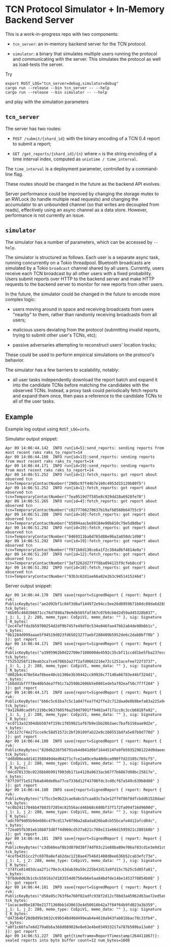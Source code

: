 # TCN Protocol Simulator + In-Memory Backend Server

This is a work-in-progress repo with two components:

- `tcn_server`: an in-memory backend server for the TCN protocol.

- `simulator`: a binary that simulates multiple users running the protocol and
  communicating with the server.  This simulates the protocol as well as
  load-tests the server.

Try
```
export RUST_LOG="tcn_server=debug,simulator=debug"
cargo run --release --bin tcn_server -- --help
cargo run --release --bin simulator -- --help
```
and play with the simulation parameters

## `tcn_server`

The server has two routes:

- `POST /submit/{shard_id}` with the binary encoding of a TCN 0.4 report to submit a
  report;

- `GET /get_reports/{shard_id}/{n}` where `n` is the string encoding of a time interval
  index, computed as `unixtime / time_interval`.

The `time_interval` is a deployment parameter, controlled by a command-line flag.

These routes should be changed in the future as the backend API evolves.

Server performance could be improved by changing the storage mutex to an RWLock
(to handle multiple read requests) and changing the accumulator to an unbounded
channel (so that writes are decoupled from reads), effectively using an async
channel as a data store.  However, performance is not currently an issue.

## `simulator`

The simulator has a number of parameters, which can be accessed by `--help`.

The simulator is structured as follows.  Each user is a separate async task,
running concurrently on a Tokio threadpool.  Bluetooth broadcasts are simulated
by a Tokio `broadcast` channel shared by all users.  Currently, users receive
each TCN broadcast by all other users with a fixed probability.   Users submit
reports over HTTP to the backend server and make HTTP requests to the backend
server to monitor for new reports from other users.

In the future, the simulator could be changed in the future to encode more
complex logic:

- users moving around in space and receiving broadcasts from users "nearby" to
  them, rather than randomly receiving broadcasts from all users;

- malicious users deviating from the protocol (submitting invalid reports,
  trying to submit other user's TCNs, etc);

- passive adversaries attempting to reconstruct users' location tracks;

These could be used to perform empirical simulations on the protocol's behavior.

The simulator has a few barriers to scalability, notably:

- all user tasks independently download the report batch and expand it into the
  candidate TCNs before matching the candidates with the observed TCNs.
  Instead, a proxy task could periodically fetch reports and expand them once,
  then pass a reference to the candidate TCNs to all of the user tasks.

## Example

Example log output using `RUST_LOG=info`.

Simulator output snippet:
```
Apr 09 14:06:44.142  INFO run{id=5}:send_reports: sending reports from most recent raks raks_to_report=14
Apr 09 14:06:44.160  INFO run{id=13}:send_reports: sending reports from most recent raks raks_to_report=14
Apr 09 14:06:44.171  INFO run{id=19}:send_reports: sending reports from most recent raks raks_to_report=14
Apr 09 14:06:51.252  INFO run{id=1}:fetch_reports: got report about observed tcn tcn=TemporaryContactNumber("290bc97f44b7e160c4953d15129b80f5")
Apr 09 14:06:51.252  INFO run{id=1}:fetch_reports: got report about observed tcn tcn=TemporaryContactNumber("7ea9519d7f585e8c929dd28a6928fe70")
Apr 09 14:06:51.265  INFO run{id=4}:fetch_reports: got report about observed tcn tcn=TemporaryContactNumber("c8277708270637b19af68560b64755c9")
Apr 09 14:06:51.288  INFO run{id=10}:fetch_reports: got report about observed tcn tcn=TemporaryContactNumber("b5894aacbe89184e90b810c79e5d0dbe")
Apr 09 14:06:51.292  INFO run{id=19}:fetch_reports: got report about observed tcn tcn=TemporaryContactNumber("8469311ba8d765d88e96a2a850dc1d90")
Apr 09 14:06:51.292  INFO run{id=19}:fetch_reports: got report about observed tcn tcn=TemporaryContactNumber("f971b0d130ce6a1f2c384a0bf4814e0a")
Apr 09 14:06:51.297  INFO run{id=12}:fetch_reports: got report about observed tcn tcn=TemporaryContactNumber("3af3262d27fff8ba894115f9cfeb8ccd")
Apr 09 14:06:51.302  INFO run{id=18}:fetch_reports: got report about observed tcn tcn=TemporaryContactNumber("93b3c62d1ae66a82e2b3c9451415246d")
```

Server output snippet:
```
Apr 09 14:06:44.170  INFO save{report=SignedReport { report: Report { rvk: PublicKeyBytes("ae2d92bf1c04f3d6af144972e94cc5ee26d8959671b0dc89da6d269ec7eb0012"), tck_bytes: "46b95c460206071cc76d7898a78e9db565faf367c07b9cb8d2d59ad45328b837", j_1: 1, j_2: 288, memo_type: CoEpiV1, memo_data: "" }, sig: Signature { R_bytes: "2ec47effda3b59700254d2df9b745fe49df8c534e046fae47bb2a64de98b6b1c", s_bytes: "0b1284d999aaae5f94519d023fd65023277aebf288409b5952de6c2dab0bf70b" } }}: got report
Apr 09 14:06:44.171  INFO save{report=SignedReport { report: Report { rvk: PublicKeyBytes("a3995962b0d22700e7108600de4592c35cbf11ccdd1be5fba237ecda4dfb0d4d"), tck_bytes: "f5253258f119eab3ca7ce6786b3a27f2afd0662216e72c1251acefee722f3737", j_1: 1, j_2: 288, memo_type: CoEpiV1, memo_data: "" }, sig: Signature { R_bytes: "d082b4c478e54af8bee40cb1306e3b30442cc89926c771d0a66783e44bf324d1", s_bytes: "168dd1bffff8e40b5dea7f91c7a2590b2606b5e0801ede5a792eaf50c7f7f204" } }}: got report
Apr 09 14:06:44.171  INFO save{report=SignedReport { report: Report { rvk: PublicKeyBytes("bb6c5c61ba7c5c1a047fea7f42ffe2c712daa0e8b9befa83a225a94022ca8499"), tck_bytes: "9a128d8cad9fc219bc9637605f6a250d7991ff9402a47171cc8c3ccb6818fa92", j_1: 1, j_2: 288, memo_type: CoEpiV1, memo_data: "" }, sig: Signature { R_bytes: "ecd713a32304dbb5874f159c1f859821af67b9e1bb28b3aec7bafb158aae9d2e", s_bytes: "1dc127c74e271cce9c58d51572c2bf20109fab22e9c260551bdfa5e07b9d770d" } }}: got report
Apr 09 14:06:44.180  INFO save{report=SignedReport { report: Report { rvk: PublicKeyBytes("820db226f56791eb4d841d6bf1644514fe0fb59352981224d9daeed6c27bace0"), tck_bytes: "dd8d08eadd141358049d4ed64271c7ce2a49ce9a40dbca990ffd23105c765cf5", j_1: 1, j_2: 288, memo_type: CoEpiV1, memo_data: "" }, sig: Signature { R_bytes: "d4cd70133bc0226bb0b991f003db171e4120a9633acb67f7b6867d08bc25817e", s_bytes: "87f39f71e517b6a640de0ba77ce7336d12f43700fdc3cd0cf67a549c639b0d08" } }}: got report
Apr 09 14:06:44.180  INFO save{report=SignedReport { report: Report { rvk: PublicKeyBytes("1f5cc5e9b22cae8abcb7caa83c7a1e12ff4f86f8dfcbdd61528dae5e19bcbea3"), tck_bytes: "ec0b2411784bb47883572854c82556acd46b68c680bf37f172fa094f16d9600d", j_1: 1, j_2: 288, memo_type: CoEpiV1, memo_data: "" }, sig: Signature { R_bytes: "adcf0f9d05b9de686c479cd117e8f00a2a8ada026ba8cb55bcafe4412afcd84c", s_bytes: "72ea05fb301eb16b873d8ff4d060cd537a821c708e131e66d1595921c280160b" } }}: got report
Apr 09 14:06:44.181  INFO save{report=SignedReport { report: Report { rvk: PublicKeyBytes("c3db60eaf8b3d870d38f74df03c21e88ba89e706a783cd1e3e0d1c0f297d8f94"), tck_bytes: "4cefb4351cc2fc6970a8efab2dac1218ae47546d1480d0ee636b52cab3efc73e", j_1: 1, j_2: 288, memo_type: CoEpiV1, memo_data: "" }, sig: Signature { R_bytes: "374fce81403dcaa2f1c70e3c43dab30a50c225b43d13a9fd15c7b25c5d05fa81", s_bytes: "8f8de0d63b1c6cb5016a7d183554d0756eb6e5aa84bdfde14be1453778054b08" } }}: got report
Apr 09 14:06:44.181  INFO save{report=SignedReport { report: Report { rvk: PublicKeyBytes("d50a95c763f6e760f02adfc938f2d12cf8bd3a45962d63ae72ed5e893f7672c7"), tck_bytes: "1acacae0be1870e21771360bb1d30633e4d50016b42a7f84f64b9fd023a3b359", j_1: 1, j_2: 288, memo_type: CoEpiV1, memo_data: "" }, sig: Signature { R_bytes: "d47364bf28d8d99cb032c69b548d40d499eab4e4610a943fab01bbac78c33fb4", s_bytes: "a0f1c60fa7e6d279a6b6a368d089026e8e63e4be034933217a787b589ba13a0d" } }}: got report
Apr 09 14:06:51.227  INFO get{timeframe=ReportTimestamp(264411067)}: sealed reports into byte buffer count=12 num_bytes=1608
```

